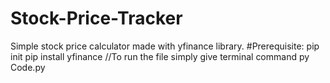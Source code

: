 # Stock-Price-Tracker
Simple stock price calculator made with yfinance library.
#Prerequisite:
pip init
pip install yfinance
//To run the file simply give terminal command py Code.py
